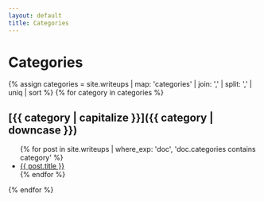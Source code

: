 ```yaml
---
layout: default
title: Categories
---
```


# Categories

{% assign categories = site.writeups | map: 'categories' | join: ',' | split: ',' | uniq | sort %}
{% for category in categories %}
## [{{ category | capitalize }}]({{ category | downcase }})
<ul>
{% for post in site.writeups | where_exp: 'doc', 'doc.categories contains category' %}
  <li><a href="{{ post.url | relative_url }}">{{ post.title }}</a></li>
{% endfor %}
</ul>
{% endfor %}
